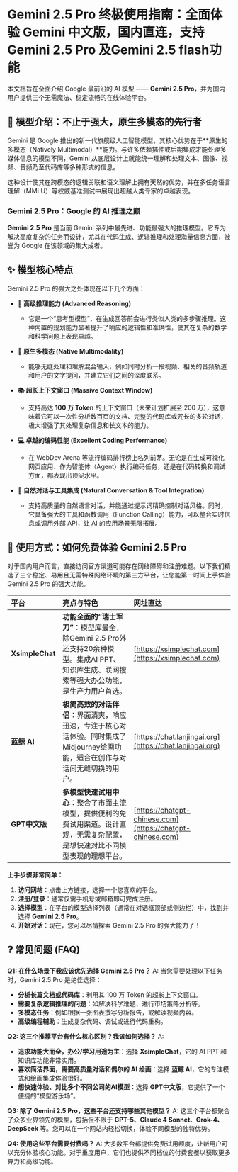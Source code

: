 # Gemini 2.5 Pro 终极使用指南：全面体验 Gemini 中文版，国内直连，支持 Gemini 2.5 Pro 及Gemini 2.5 flash功能

本文档旨在全面介绍 Google 最前沿的 AI 模型 —— **Gemini 2.5 Pro**，并为国内用户提供三个无需魔法、稳定流畅的在线体验平台。

## 📖 模型介绍：不止于强大，原生多模态的先行者

Gemini 是 Google 推出的新一代旗舰级人工智能模型，其核心优势在于**原生的多模态（Natively Multimodal）**能力。与许多依赖插件或后期集成才能处理多媒体信息的模型不同，Gemini 从底层设计上就能统一理解和处理文本、图像、视频、音频乃至代码库等多种形式的信息。

这种设计使其在跨模态的逻辑关联和语义理解上拥有天然的优势，并在多任务语言理解（MMLU）等权威基准测试中展现出超越人类专家的卓越表现。

### Gemini 2.5 Pro：Google 的 AI 推理之巅

**Gemini 2.5 Pro** 是当前 Gemini 系列中最先进、功能最强大的推理模型。它专为解决高度复杂的任务而设计，尤其在代码生成、逻辑推理和处理海量信息方面，被誉为 Google 在该领域的集大成者。

## ✨ 模型核心特点

Gemini 2.5 Pro 的强大之处体现在以下几个方面：

*   **🧠 高级推理能力 (Advanced Reasoning)**
    *   它是一个“思考型模型”，在生成回答前会进行类似人类的多步骤推理。这种内置的规划能力显著提升了响应的逻辑性和准确性，使其在复杂的数学和科学问题上表现卓越。

*   **🌌 原生多模态 (Native Multimodality)**
    *   能够无缝处理和理解混合输入，例如同时分析一段视频、相关的音频轨道和用户的文字提问，并建立它们之间的深度联系。

*   **📚 超长上下文窗口 (Massive Context Window)**
    *   支持高达 **100 万 Token** 的上下文窗口（未来计划扩展至 200 万），这意味着它可以一次性分析数百页的文档、完整的代码库或冗长的多轮对话，极大增强了其处理复杂信息和长文本的能力。

*   **💻 卓越的编码性能 (Excellent Coding Performance)**
    *   在 WebDev Arena 等流行编码排行榜上名列前茅。无论是在生成可视化网页应用、作为智能体（Agent）执行编码任务，还是在代码转换和调试方面，都表现出顶尖水平。

*   **💬 自然对话与工具集成 (Natural Conversation & Tool Integration)**
    *   支持高质量的自然语言对话，并能通过提示词精确控制对话风格。同时，它具备强大的工具和函数调用（Function Calling）能力，可以整合实时信息或调用外部 API，让 AI 的应用场景无限拓展。

## 🚀 使用方式：如何免费体验 Gemini 2.5 Pro

对于国内用户而言，直接访问官方渠道可能存在网络障碍和注册难题。以下我们精选了三个稳定、易用且无需特殊网络环境的第三方平台，让您能第一时间上手体验 Gemini 2.5 Pro 的强大功能。

| 平台 | 亮点与特色 | 网址直达 |
| :--- | :--- | :--- |
| **XsimpleChat** | **功能全面的“瑞士军刀”**：模型库最全，除Gemini 2.5 Pro外还支持20余种模型。集成AI PPT、知识库生成、联网搜索等强大办公功能，是生产力用户首选。 | [https://xsimplechat.com](https://xsimplechat.com) |
| **蓝鲸 AI** | **极简高效的对话伴侣**：界面清爽，响应迅速，专注于核心对话体验。同时集成了Midjourney绘画功能，适合在创作与对话间无缝切换的用户。 | [https://chat.lanjingai.org](https://chat.lanjingai.org) |
| **GPT中文版** | **多模型快速试用中心**：聚合了市面主流模型，提供便利的免费试用渠道。设计直观，无需复杂配置，是想快速对比不同模型表现的理想平台。 | [https://chatgpt-chinese.com](https://chatgpt-chinese.com) |

**上手步骤非常简单：**
1.  **访问网站**：点击上方链接，选择一个您喜欢的平台。
2.  **注册/登录**：通常仅需手机号或邮箱即可完成注册。
3.  **选择模型**：在平台的模型选择列表（通常在对话框顶部或侧边栏）中，找到并选择 **Gemini 2.5 Pro**。
4.  **开始对话**：现在，您可以尽情探索 Gemini 2.5 Pro 的强大能力了！

## ❓ 常见问题 (FAQ)

**Q1: 在什么场景下我应该优先选择 Gemini 2.5 Pro？**
A: 当您需要处理以下任务时，Gemini 2.5 Pro 是绝佳选择：
*   **分析长篇文档或代码库**：利用其 100 万 Token 的超长上下文窗口。
*   **需要复杂逻辑推理的问题**：如解决科学难题、进行市场策略分析等。
*   **多模态任务**：例如根据一张图表撰写分析报告，或解读视频内容。
*   **高级编程辅助**：生成复杂代码、调试或进行代码重构。

**Q2: 这三个推荐平台有什么核心区别？我该如何选择？**
A: 
*   **追求功能大而全，办公/学习用途为主**：选择 **XsimpleChat**，它的 AI PPT 和知识库功能非常实用。
*   **喜欢简洁界面，需要高质量对话和偶尔的 AI 绘画**：选择 **蓝鲸 AI**，它的专注模式和绘画集成体验很好。
*   **想快速体验、对比多个不同公司的AI模型**：选择 **GPT中文版**，它提供了一个便捷的“模型游乐场”。

**Q3: 除了 Gemini 2.5 Pro，这些平台还支持哪些其他模型？**
A: 这三个平台都聚合了众多业界领先的模型，包括但不限于 **GPT-5、Claude 4 Sonnet、Grok-4、DeepSeek** 等。您可以在一个网站内轻松切换，体验不同模型的独特优势。

**Q4: 使用这些平台需要付费吗？**
A: 大多数平台都提供免费试用额度，让新用户可以充分体验核心功能。对于重度用户，它们也提供不同档位的付费套餐以获取更多算力和高级功能。
